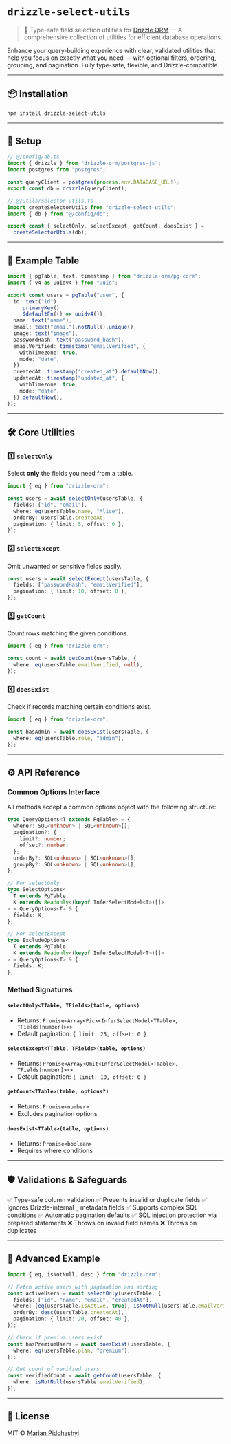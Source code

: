 # `drizzle-select-utils`

> 🧩 Type-safe field selection utilities for [Drizzle ORM](https://orm.drizzle.team) — A comprehensive collection of utilities for efficient database operations.

Enhance your query-building experience with clear, validated utilities that help you focus on exactly what you need — with optional filters, ordering, grouping, and pagination. Fully type-safe, flexible, and Drizzle-compatible.

---

## 📦 Installation

```bash
npm install drizzle-select-utils
```

---

## 🔧 Setup

```ts
// @/config/db.ts
import { drizzle } from "drizzle-orm/postgres-js";
import postgres from "postgres";

const queryClient = postgres(process.env.DATABASE_URL!);
export const db = drizzle(queryClient);
```

```ts
// @/utils/selector-utils.ts
import createSelectorUtils from "drizzle-select-utils";
import { db } from "@/config/db";

export const { selectOnly, selectExcept, getCount, doesExist } =
  createSelectorUtils(db);
```

---

## 🧩 Example Table

```ts
import { pgTable, text, timestamp } from "drizzle-orm/pg-core";
import { v4 as uuidv4 } from "uuid";

export const users = pgTable("user", {
  id: text("id")
    .primaryKey()
    .$defaultFn(() => uuidv4()),
  name: text("name"),
  email: text("email").notNull().unique(),
  image: text("image"),
  passwordHash: text("password_hash"),
  emailVerified: timestamp("emailVerified", {
    withTimezone: true,
    mode: "date",
  }),
  createdAt: timestamp("created_at").defaultNow(),
  updatedAt: timestamp("updated_at", {
    withTimezone: true,
    mode: "date",
  }).defaultNow(),
});
```

---

## 🛠️ Core Utilities

### 1️⃣ `selectOnly`

Select **only** the fields you need from a table.

```ts
import { eq } from "drizzle-orm";

const users = await selectOnly(usersTable, {
  fields: ["id", "email"],
  where: eq(usersTable.name, "Alice"),
  orderBy: usersTable.createdAt,
  pagination: { limit: 5, offset: 0 },
});
```

### 2️⃣ `selectExcept`

Omit unwanted or sensitive fields easily.

```ts
const users = await selectExcept(usersTable, {
  fields: ["passwordHash", "emailVerified"],
  pagination: { limit: 10, offset: 0 },
});
```

### 3️⃣ `getCount`

Count rows matching the given conditions.

```ts
import { eq } from "drizzle-orm";

const count = await getCount(usersTable, {
  where: eq(usersTable.emailVerified, null),
});
```

### 4️⃣ `doesExist`

Check if records matching certain conditions exist.

```ts
import { eq } from "drizzle-orm";

const hasAdmin = await doesExist(usersTable, {
  where: eq(usersTable.role, "admin"),
});
```

---

## ⚙️ API Reference

### Common Options Interface

All methods accept a common options object with the following structure:

```ts
type QueryOptions<T extends PgTable> = {
  where?: SQL<unknown> | SQL<unknown>[];
  pagination?: {
    limit?: number;
    offset?: number;
  };
  orderBy?: SQL<unknown> | SQL<unknown>[];
  groupBy?: SQL<unknown> | SQL<unknown>[];
};

// For selectOnly
type SelectOptions<
  T extends PgTable,
  K extends Readonly<(keyof InferSelectModel<T>)[]>
> = QueryOptions<T> & {
  fields: K;
};

// For selectExcept
type ExcludeOptions<
  T extends PgTable,
  K extends Readonly<(keyof InferSelectModel<T>)[]>
> = QueryOptions<T> & {
  fields: K;
};
```

### Method Signatures

#### `selectOnly<TTable, TFields>(table, options)`

- Returns: `Promise<Array<Pick<InferSelectModel<TTable>, TFields[number]>>>`
- Default pagination: `{ limit: 25, offset: 0 }`

#### `selectExcept<TTable, TFields>(table, options)`

- Returns: `Promise<Array<Omit<InferSelectModel<TTable>, TFields[number]>>>`
- Default pagination: `{ limit: 10, offset: 0 }`

#### `getCount<TTable>(table, options?)`

- Returns: `Promise<number>`
- Excludes pagination options

#### `doesExist<TTable>(table, options)`

- Returns: `Promise<boolean>`
- Requires where conditions

---

## 🛡️ Validations & Safeguards

✅ Type-safe column validation
✅ Prevents invalid or duplicate fields
✅ Ignores Drizzle-internal `_` metadata fields
✅ Supports complex SQL conditions
✅ Automatic pagination defaults
✅ SQL injection protection via prepared statements
❌ Throws on invalid field names
❌ Throws on duplicates

---

## 🧪 Advanced Example

```ts
import { eq, isNotNull, desc } from "drizzle-orm";

// Fetch active users with pagination and sorting
const activeUsers = await selectOnly(usersTable, {
  fields: ["id", "name", "email", "createdAt"],
  where: [eq(usersTable.isActive, true), isNotNull(usersTable.emailVerified)],
  orderBy: desc(usersTable.createdAt),
  pagination: { limit: 20, offset: 40 },
});

// Check if premium users exist
const hasPremiumUsers = await doesExist(usersTable, {
  where: eq(usersTable.plan, "premium"),
});

// Get count of verified users
const verifiedCount = await getCount(usersTable, {
  where: isNotNull(usersTable.emailVerified),
});
```

---

## 📄 License

MIT © [Marian Pidchashyi](https://github.com/Marian1309/drizzle-select-utils)
